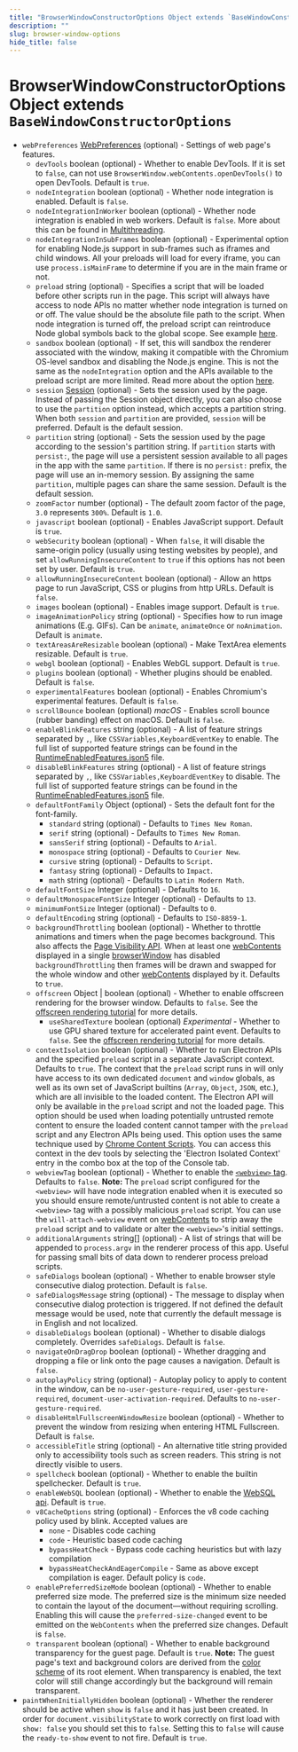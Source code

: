 ```yaml
---
title: "BrowserWindowConstructorOptions Object extends `BaseWindowConstructorOptions`"
description: ""
slug: browser-window-options
hide_title: false
---
```


# BrowserWindowConstructorOptions Object extends `BaseWindowConstructorOptions`

* `webPreferences` [WebPreferences](latest/api/structures/web-preferences.md) (optional) - Settings of web page's features.
  * `devTools` boolean (optional) - Whether to enable DevTools. If it is set to `false`, can not use `BrowserWindow.webContents.openDevTools()` to open DevTools. Default is `true`.
  * `nodeIntegration` boolean (optional) - Whether node integration is enabled.
    Default is `false`.
  * `nodeIntegrationInWorker` boolean (optional) - Whether node integration is
    enabled in web workers. Default is `false`. More about this can be found
    in [Multithreading](latest/tutorial/multithreading.md).
  * `nodeIntegrationInSubFrames` boolean (optional) - Experimental option for
    enabling Node.js support in sub-frames such as iframes and child windows. All your preloads will load for
    every iframe, you can use `process.isMainFrame` to determine if you are
    in the main frame or not.
  * `preload` string (optional) - Specifies a script that will be loaded before other
    scripts run in the page. This script will always have access to node APIs
    no matter whether node integration is turned on or off. The value should
    be the absolute file path to the script.
    When node integration is turned off, the preload script can reintroduce
    Node global symbols back to the global scope. See example
    [here](latest/api/context-bridge.md#exposing-node-global-symbols).
  * `sandbox` boolean (optional) - If set, this will sandbox the renderer
    associated with the window, making it compatible with the Chromium
    OS-level sandbox and disabling the Node.js engine. This is not the same as
    the `nodeIntegration` option and the APIs available to the preload script
    are more limited. Read more about the option [here](latest/tutorial/sandbox.md).
  * `session` [Session](latest/api/session.md#class-session) (optional) - Sets the session used by the
    page. Instead of passing the Session object directly, you can also choose to
    use the `partition` option instead, which accepts a partition string. When
    both `session` and `partition` are provided, `session` will be preferred.
    Default is the default session.
  * `partition` string (optional) - Sets the session used by the page according to the
    session's partition string. If `partition` starts with `persist:`, the page
    will use a persistent session available to all pages in the app with the
    same `partition`. If there is no `persist:` prefix, the page will use an
    in-memory session. By assigning the same `partition`, multiple pages can share
    the same session. Default is the default session.
  * `zoomFactor` number (optional) - The default zoom factor of the page, `3.0` represents
    `300%`. Default is `1.0`.
  * `javascript` boolean (optional) - Enables JavaScript support. Default is `true`.
  * `webSecurity` boolean (optional) - When `false`, it will disable the
    same-origin policy (usually using testing websites by people), and set
    `allowRunningInsecureContent` to `true` if this options has not been set
    by user. Default is `true`.
  * `allowRunningInsecureContent` boolean (optional) - Allow an https page to run
    JavaScript, CSS or plugins from http URLs. Default is `false`.
  * `images` boolean (optional) - Enables image support. Default is `true`.
  * `imageAnimationPolicy` string (optional) - Specifies how to run image animations (E.g. GIFs).  Can be `animate`, `animateOnce` or `noAnimation`.  Default is `animate`.
  * `textAreasAreResizable` boolean (optional) - Make TextArea elements resizable. Default
    is `true`.
  * `webgl` boolean (optional) - Enables WebGL support. Default is `true`.
  * `plugins` boolean (optional) - Whether plugins should be enabled. Default is `false`.
  * `experimentalFeatures` boolean (optional) - Enables Chromium's experimental features.
    Default is `false`.
  * `scrollBounce` boolean (optional) _macOS_ - Enables scroll bounce
    (rubber banding) effect on macOS. Default is `false`.
  * `enableBlinkFeatures` string (optional) - A list of feature strings separated by `,`, like
    `CSSVariables,KeyboardEventKey` to enable. The full list of supported feature
    strings can be found in the [RuntimeEnabledFeatures.json5][runtime-enabled-features]
    file.
  * `disableBlinkFeatures` string (optional) - A list of feature strings separated by `,`,
    like `CSSVariables,KeyboardEventKey` to disable. The full list of supported
    feature strings can be found in the
    [RuntimeEnabledFeatures.json5][runtime-enabled-features] file.
  * `defaultFontFamily` Object (optional) - Sets the default font for the font-family.
    * `standard` string (optional) - Defaults to `Times New Roman`.
    * `serif` string (optional) - Defaults to `Times New Roman`.
    * `sansSerif` string (optional) - Defaults to `Arial`.
    * `monospace` string (optional) - Defaults to `Courier New`.
    * `cursive` string (optional) - Defaults to `Script`.
    * `fantasy` string (optional) - Defaults to `Impact`.
    * `math` string (optional) - Defaults to `Latin Modern Math`.
  * `defaultFontSize` Integer (optional) - Defaults to `16`.
  * `defaultMonospaceFontSize` Integer (optional) - Defaults to `13`.
  * `minimumFontSize` Integer (optional) - Defaults to `0`.
  * `defaultEncoding` string (optional) - Defaults to `ISO-8859-1`.
  * `backgroundThrottling` boolean (optional) - Whether to throttle animations and timers
    when the page becomes background. This also affects the
    [Page Visibility API](latest/api/browser-window.md#page-visibility). When at least one
    [webContents](latest/api/web-contents.md) displayed in a single
    [browserWindow](latest/api/browser-window.md) has disabled `backgroundThrottling` then
    frames will be drawn and swapped for the whole window and other
    [webContents](latest/api/web-contents.md) displayed by it. Defaults to `true`.
  * `offscreen` Object | boolean (optional) - Whether to enable offscreen rendering for the browser
    window. Defaults to `false`. See the
    [offscreen rendering tutorial](latest/tutorial/offscreen-rendering.md) for
    more details.
    * `useSharedTexture` boolean (optional) _Experimental_ - Whether to use GPU shared texture for accelerated
       paint event. Defaults to `false`. See the
      [offscreen rendering tutorial](latest/tutorial/offscreen-rendering.md) for
      more details.
  * `contextIsolation` boolean (optional) - Whether to run Electron APIs and
    the specified `preload` script in a separate JavaScript context. Defaults
    to `true`. The context that the `preload` script runs in will only have
    access to its own dedicated `document` and `window` globals, as well as
    its own set of JavaScript builtins (`Array`, `Object`, `JSON`, etc.),
    which are all invisible to the loaded content. The Electron API will only
    be available in the `preload` script and not the loaded page. This option
    should be used when loading potentially untrusted remote content to ensure
    the loaded content cannot tamper with the `preload` script and any
    Electron APIs being used.  This option uses the same technique used by
    [Chrome Content Scripts][chrome-content-scripts].  You can access this
    context in the dev tools by selecting the 'Electron Isolated Context'
    entry in the combo box at the top of the Console tab.
  * `webviewTag` boolean (optional) - Whether to enable the [`<webview>` tag](latest/api/webview-tag.md).
    Defaults to `false`. **Note:** The
    `preload` script configured for the `<webview>` will have node integration
    enabled when it is executed so you should ensure remote/untrusted content
    is not able to create a `<webview>` tag with a possibly malicious `preload`
    script. You can use the `will-attach-webview` event on [webContents](latest/api/web-contents.md)
    to strip away the `preload` script and to validate or alter the
    `<webview>`'s initial settings.
  * `additionalArguments` string[] (optional) - A list of strings that will be appended
    to `process.argv` in the renderer process of this app.  Useful for passing small
    bits of data down to renderer process preload scripts.
  * `safeDialogs` boolean (optional) - Whether to enable browser style
    consecutive dialog protection. Default is `false`.
  * `safeDialogsMessage` string (optional) - The message to display when
    consecutive dialog protection is triggered. If not defined the default
    message would be used, note that currently the default message is in
    English and not localized.
  * `disableDialogs` boolean (optional) - Whether to disable dialogs
    completely. Overrides `safeDialogs`. Default is `false`.
  * `navigateOnDragDrop` boolean (optional) - Whether dragging and dropping a
    file or link onto the page causes a navigation. Default is `false`.
  * `autoplayPolicy` string (optional) - Autoplay policy to apply to
    content in the window, can be `no-user-gesture-required`,
    `user-gesture-required`, `document-user-activation-required`. Defaults to
    `no-user-gesture-required`.
  * `disableHtmlFullscreenWindowResize` boolean (optional) - Whether to
    prevent the window from resizing when entering HTML Fullscreen. Default
    is `false`.
  * `accessibleTitle` string (optional) - An alternative title string provided only
    to accessibility tools such as screen readers. This string is not directly
    visible to users.
  * `spellcheck` boolean (optional) - Whether to enable the builtin spellchecker.
    Default is `true`.
  * `enableWebSQL` boolean (optional) - Whether to enable the [WebSQL api](https://www.w3.org/TR/webdatabase/).
    Default is `true`.
  * `v8CacheOptions` string (optional) - Enforces the v8 code caching policy
    used by blink. Accepted values are
    * `none` - Disables code caching
    * `code` - Heuristic based code caching
    * `bypassHeatCheck` - Bypass code caching heuristics but with lazy compilation
    * `bypassHeatCheckAndEagerCompile` - Same as above except compilation is eager.
    Default policy is `code`.
  * `enablePreferredSizeMode` boolean (optional) - Whether to enable
    preferred size mode. The preferred size is the minimum size needed to
    contain the layout of the document—without requiring scrolling. Enabling
    this will cause the `preferred-size-changed` event to be emitted on the
    `WebContents` when the preferred size changes. Default is `false`.
  * `transparent` boolean (optional) - Whether to enable background transparency for the guest page. Default is `true`. **Note:** The guest page's text and background colors are derived from the [color scheme](https://developer.mozilla.org/en-US/docs/Web/CSS/color-scheme) of its root element. When transparency is enabled, the text color will still change accordingly but the background will remain transparent.
* `paintWhenInitiallyHidden` boolean (optional) - Whether the renderer should be active when `show` is `false` and it has just been created.  In order for `document.visibilityState` to work correctly on first load with `show: false` you should set this to `false`.  Setting this to `false` will cause the `ready-to-show` event to not fire.  Default is `true`.

[chrome-content-scripts]: https://developer.chrome.com/extensions/content_scripts#execution-environment
[runtime-enabled-features]: https://source.chromium.org/chromium/chromium/src/+/main:third_party/blink/renderer/platform/runtime_enabled_features.json5
